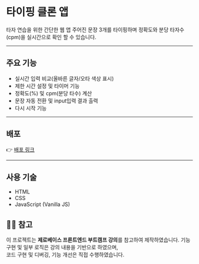 # 타이핑 클론 앱

타자 연습을 위한 간단한 웹 앱
주어진 문장 3개를 타이핑하며 정확도와 분당 타자수(cpm)을 실시간으로 확인 할 수 있습니다.

---

## 주요 기능

- 실시간 입력 비교(올바른 글자/오타 색상 표시)
- 제한 시간 설정 및 타이머 기능
- 정확도(%) 및 cpm(분당 타수) 계산
- 문장 자동 전환 및 input입력 결과 출력
- 다시 시작 기능

---

## 배포

👉 [배포 링크](https://gulggum.github.io/typing_clone_project/)

---

## 사용 기술

- HTML
- CSS
- JavaScript (Vanilla JS)

## 🧑‍🏫 참고

이 프로젝트는 **제로베이스 프론트엔드 부트캠프 강의**를 참고하여 제작하였습니다.
기능 구현 및 일부 로직은 강의 내용을 기반으로 하였으며,  
코드 구현 및 디버깅, 기능 개선은 직접 수행하였습니다.
